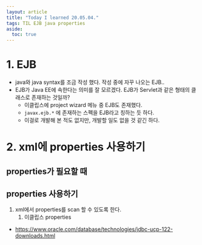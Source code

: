 ```yaml
---
layout: article
title: "Today I learned 20.05.04."
tags: TIL EJB java properties
aside:
  toc: true
---
```




# 1. EJB

- java와 java syntax를 조금 작성 했다. 작성 중에 자꾸 나오는 EJB..
- EJB가 Java EE에 속한다는 의미를 잘 모르겠다. EJB가 Servlet과 같은 형태의 클래스로 존재하는 것일까?
  - 이클립스에 project wizard 메뉴 중 EJB도 존재했다.
  - `javax.ejb.*` 에 존재하는 스펙을 EJB라고 칭하는 듯 하다.
  - 이걸로 개발해 본 적도 없지만, 개발할 일도 없을 것 같긴 하다.





# 2. xml에 properties 사용하기

## properties가 필요할 때





## properties 사용하기

1. xml에서 properties를 scan 할 수 있도록 한다.
   1. 이클립스 properties 

- https://www.oracle.com/database/technologies/jdbc-ucp-122-downloads.html